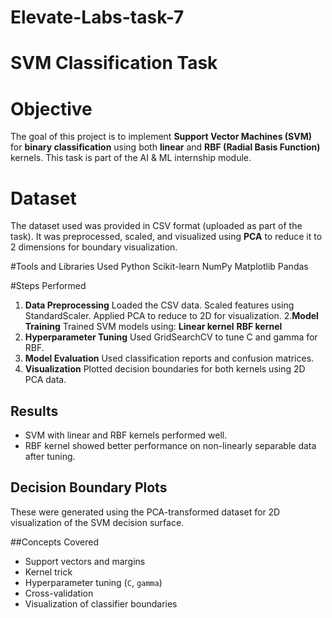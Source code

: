 # Elevate-Labs-task-7
# SVM Classification Task

# Objective
The goal of this project is to implement **Support Vector Machines (SVM)** for **binary classification** using both **linear** and **RBF (Radial Basis Function)** kernels. This task is part of the AI & ML internship module.

# Dataset
The dataset used was provided in CSV format (uploaded as part of the task).
It was preprocessed, scaled, and visualized using **PCA** to reduce it to 2 dimensions for boundary visualization.

#Tools and Libraries Used
Python
Scikit-learn
NumPy
Matplotlib
Pandas

#Steps Performed
1. **Data Preprocessing**
   Loaded the CSV data.
   Scaled features using StandardScaler.
   Applied PCA to reduce to 2D for visualization.
2.**Model Training**
   Trained SVM models using:
   **Linear kernel**
   **RBF kernel**
3. **Hyperparameter Tuning**
   Used GridSearchCV to tune C and gamma for RBF.
4. **Model Evaluation**
   Used classification reports and confusion matrices.
5. **Visualization**
   Plotted decision boundaries for both kernels using 2D PCA data.

## Results
- SVM with linear and RBF kernels performed well.
- RBF kernel showed better performance on non-linearly separable data after tuning.

## Decision Boundary Plots
These were generated using the PCA-transformed dataset for 2D visualization of the SVM decision surface.

##Concepts Covered
- Support vectors and margins
- Kernel trick
- Hyperparameter tuning (`C`, `gamma`)
- Cross-validation
- Visualization of classifier boundaries
